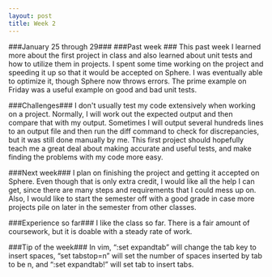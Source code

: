 ```yaml
---
layout: post
title: Week 2
---
```


###January 25 through 29###
###Past week ###
This past week I learned more about the first project in class and also learned about unit tests and how to utilize them in projects. I spent some time working on the project and speeding it up so that it would be accepted on Sphere. I was eventually able to optimize it, though Sphere now throws errors. The prime example on Friday was a useful example on good and bad unit tests.

###Challenges###
I don't usually test my code extensively when working on a project. Normally, I will work out the expected output and then compare that with my output. Sometimes I will output several hundreds lines to an output file and then run the diff command to check for discrepancies, but it was still done manually by me. This first project should hopefully teach me a great deal about making accurate and useful tests, and make finding the problems with my code more easy. 

###Next week###
I plan on finishing the project and getting it accepted on Sphere. Even though that is only extra credit, I would like all the help I can get, since there are many steps and requirements that I could mess up on. Also, I would like to start the semester off with a good grade in case more projects pile on later in the semester from other classes.

###Experience so far###
I like the class so far. There is a fair amount of coursework, but it is doable with a steady rate of work.

###Tip of the week###
In vim, “:set expandtab” will change the tab key to insert spaces, “set tabstop=n” will set the number of spaces inserted by tab to be n, and “:set expandtab!” will set tab to insert tabs.
